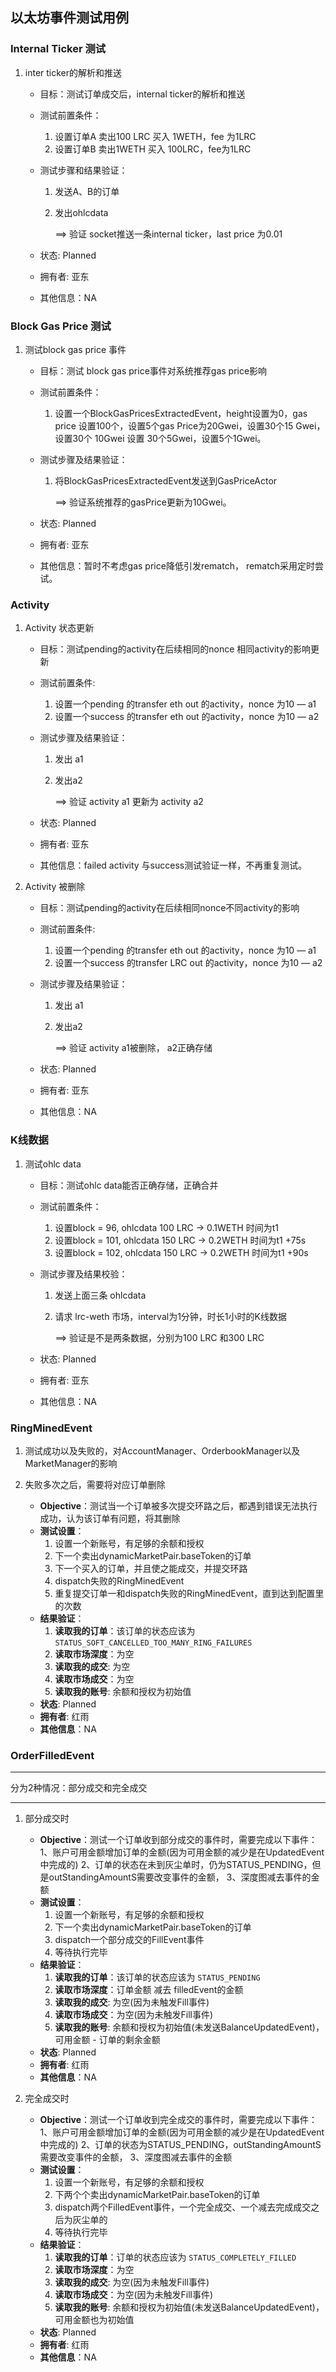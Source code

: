 ## 以太坊事件测试用例

### Internal Ticker 测试

1. inter ticker的解析和推送

   - 目标：测试订单成交后，internal ticker的解析和推送

   - 测试前置条件：

     1. 设置订单A 卖出100 LRC 买入 1WETH，fee 为1LRC
     2. 设置订单B 卖出1WETH 买入 100LRC，fee为1LRC

   - 测试步骤和结果验证：

     1. 发送A、B的订单

     2. 发出ohlcdata

        ==>  验证 socket推送一条internal ticker，last price 为0.01

   - 状态: Planned

   - 拥有者: 亚东

   - 其他信息：NA

### Block Gas Price 测试

1. 测试block gas price 事件

   - 目标：测试 block gas price事件对系统推荐gas price影响

   - 测试前置条件：

     1. 设置一个BlockGasPricesExtractedEvent，height设置为0，gas price 设置100个，设置5个gas Price为20Gwei，设置30个15 Gwei，设置30个 10Gwei 设置 30个5Gwei，设置5个1Gwei。

   - 测试步骤及结果验证：

     1. 将BlockGasPricesExtractedEvent发送到GasPriceActor 

        ==> 验证系统推荐的gasPrice更新为10Gwei。

   - 状态: Planned

   - 拥有者: 亚东

   - 其他信息：暂时不考虑gas price降低引发rematch， rematch采用定时尝试。

### Activity 

1. Activity 状态更新

   - 目标：测试pending的activity在后续相同的nonce 相同activity的影响更新

   - 测试前置条件:

     1. 设置一个pending 的transfer eth out 的activity，nonce 为10 — a1
     2. 设置一个success 的transfer eth out 的activity，nonce 为10  — a2

   - 测试步骤及结果验证：

     1. 发出 a1

     2. 发出a2

        ==> 验证 activity a1 更新为 activity a2

   - 状态: Planned

   - 拥有者: 亚东

   - 其他信息：failed activity 与success测试验证一样，不再重复测试。

2. Activity 被删除

   - 目标：测试pending的activity在后续相同nonce不同activity的影响

   - 测试前置条件:

     1. 设置一个pending 的transfer eth out 的activity，nonce 为10  —  a1
     2. 设置一个success 的transfer LRC out 的activity，nonce 为10  —  a2

   - 测试步骤及结果验证：

     1. 发出 a1

     2. 发出a2

        ==> 验证 activity a1被删除， a2正确存储

   - 状态: Planned

   - 拥有者: 亚东

   - 其他信息：NA

### K线数据

1. 测试ohlc data 

   - 目标：测试ohlc data能否正确存储，正确合并

   - 测试前置条件：

     1. 设置block = 96,  ohlcdata 100 LRC -> 0.1WETH  时间为t1
     2. 设置block = 101,  ohlcdata 150 LRC -> 0.2WETH  时间为t1 +75s
     3. 设置block = 102,  ohlcdata 150 LRC -> 0.2WETH  时间为t1 +90s

   - 测试步骤及结果校验：

     1. 发送上面三条 ohlcdata

     2. 请求 lrc-weth 市场，interval为1分钟，时长1小时的K线数据

        ==> 验证是不是两条数据，分别为100 LRC 和300 LRC

   - 状态: Planned

   - 拥有者: 亚东

   - 其他信息：NA


### RingMinedEvent

1. 测试成功以及失败的，对AccountManager、OrderbookManager以及MarketManager的影响

1. 失败多次之后，需要将对应订单删除
    - **Objective**：测试当一个订单被多次提交环路之后，都遇到错误无法执行成功，认为该订单有问题，将其删除
    - **测试设置**：
        1. 设置一个新账号，有足够的余额和授权
        1. 下一个卖出dynamicMarketPair.baseToken的订单
        1. 下一个买入的订单，并且使之能成交，并提交环路
        1. dispatch失败的RingMinedEvent
        1. 重复提交订单一和dispatch失败的RingMinedEvent，直到达到配置里的次数
    - **结果验证**：
        1. **读取我的订单**：该订单的状态应该为 `STATUS_SOFT_CANCELLED_TOO_MANY_RING_FAILURES`
        1. **读取市场深度**：为空
        1. **读取我的成交**: 为空
        1. **读取市场成交**：为空
        1. **读取我的账号**: 余额和授权为初始值
    - **状态**: Planned
    - **拥有者**: 红雨
    - **其他信息**：NA
    

### OrderFilledEvent
--- 
分为2种情况：部分成交和完全成交

---    
1. 部分成交时
    - **Objective**：测试一个订单收到部分成交的事件时，需要完成以下事件：
                1、账户可用金额增加订单的金额(因为可用金额的减少是在UpdatedEvent中完成的)
                2、订单的状态在未到灰尘单时，仍为STATUS_PENDING，但是outStandingAmountS需要改变事件的金额，
                3、深度图减去事件的金额
    - **测试设置**：
        1. 设置一个新账号，有足够的余额和授权
        1. 下一个卖出dynamicMarketPair.baseToken的订单
        1. dispatch一个部分成交的FillEvent事件
        1. 等待执行完毕
    - **结果验证**：
        1. **读取我的订单**：该订单的状态应该为 `STATUS_PENDING`
        1. **读取市场深度**：订单金额 减去 filledEvent的金额
        1. **读取我的成交**: 为空(因为未触发Fill事件)
        1. **读取市场成交**：为空(因为未触发Fill事件)
        1. **读取我的账号**: 余额和授权为初始值(未发送BalanceUpdatedEvent)，可用金额 - 订单的剩余金额
    - **状态**: Planned
    - **拥有者**: 红雨
    - **其他信息**：NA
    
1. 完全成交时
    - **Objective**：测试一个订单收到完全成交的事件时，需要完成以下事件：
                1、账户可用金额增加订单的金额(因为可用金额的减少是在UpdatedEvent中完成的)
                2、订单的状态为STATUS_PENDING，outStandingAmountS需要改变事件的金额，
                3、深度图减去事件的金额
    - **测试设置**：
        1. 设置一个新账号，有足够的余额和授权
        1. 下两个个卖出dynamicMarketPair.baseToken的订单
        1. dispatch两个FilledEvent事件，一个完全成交、一个减去完成成交之后为灰尘单的
        1. 等待执行完毕
    - **结果验证**：
        1. **读取我的订单**：订单的状态应该为 `STATUS_COMPLETELY_FILLED`
        1. **读取市场深度**：为空
        1. **读取我的成交**: 为空(因为未触发Fill事件)
        1. **读取市场成交**：为空(因为未触发Fill事件)
        1. **读取我的账号**: 余额和授权为初始值(未发送BalanceUpdatedEvent)，可用金额也为初始值
    - **状态**: Planned
    - **拥有者**: 红雨
    - **其他信息**：NA